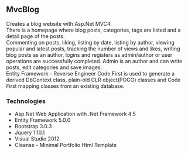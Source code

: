 ## MvcBlog

Creates a blog website with Asp.Net MVC4.   
There is a homepage where blog posts, categories, tags are listed and a detail page of the posts.  
Commenting on posts, liking, listing by date, listing by author, viewing popular and latest posts, tracking the number of views and likes, writing blog posts as an author, logins and registers as admin/author or user operations are successfully completed. Admin is an author and can write posts, edit categories and save images.  
Entity Framework - Reverse Engineer Code First is used to generate a derived DbContext class, plain-old CLR object(POCO) classes and Code First mapping classes from an existing database.  


### Technologies  

+ Asp.Net Web Application with .Net Framework 4.5 
+ Entity Framework 5.0.0
+ Bootstrap 3.0.3
+ Jquery 1.10.1
+ Visual Studio 2012
+ Cleanse - Minimal Portfolio Html Template
